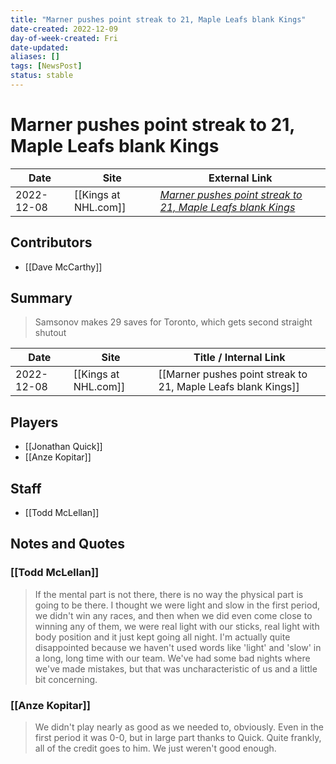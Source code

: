 ```yaml
---
title: "Marner pushes point streak to 21, Maple Leafs blank Kings"
date-created: 2022-12-09
day-of-week-created: Fri
date-updated: 
aliases: []
tags: [NewsPost]
status: stable
---
```


# Marner pushes point streak to 21, Maple Leafs blank Kings

| Date       | Site                 | External Link                                                                                                                                        |
| ---------- | -------------------- | ---------------------------------------------------------------------------------------------------------------------------------------------------- |
| 2022-12-08 | [[Kings at NHL.com]] | [*Marner pushes point streak to 21, Maple Leafs blank Kings*](https://www.nhl.com/news/los-angeles-kings-toronto-maple-leafs-game-recap/c-338458986) |

## Contributors
- [[Dave McCarthy]]

## Summary
> Samsonov makes 29 saves for Toronto, which gets second straight shutout

| Date       | Site                 | Title / Internal Link                                         |
| ---------- | -------------------- | ------------------------------------------------------------- |
| 2022-12-08 | [[Kings at NHL.com]] | [[Marner pushes point streak to 21, Maple Leafs blank Kings]] |

## Players
- [[Jonathan Quick]]
- [[Anze Kopitar]]

## Staff
- [[Todd McLellan]]

## Notes and Quotes
### [[Todd McLellan]]
> If the mental part is not there, there is no way the physical part is going to be there. I thought we were light and slow in the first period, we didn't win any races, and then when we did even come close to winning any of them, we were real light with our sticks, real light with body position and it just kept going all night.
> I'm actually quite disappointed because we haven't used words like 'light' and 'slow' in a long, long time with our team. We've had some bad nights where we've made mistakes, but that was uncharacteristic of us and a little bit concerning.

### [[Anze Kopitar]]
> We didn't play nearly as good as we needed to, obviously. Even in the first period it was 0-0, but in large part thanks to Quick. Quite frankly, all of the credit goes to him. We just weren't good enough.



